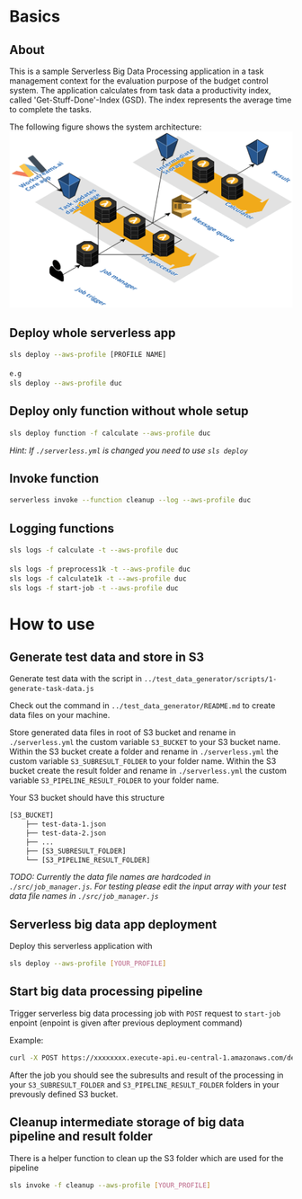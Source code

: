 
# Basics

## About
This is a sample Serverless Big Data Processing application in a task management context for the evaluation purpose of the budget control system. The application calculates from task data a productivity index, called 'Get-Stuff-Done'-Index (GSD). The index represents the average time to complete the tasks.

The following figure shows the system architecture:
![SBDP system archictecture](./SBDP_app_architecture.png)


## Deploy whole serverless app
```bash
sls deploy --aws-profile [PROFILE NAME]

e.g 
sls deploy --aws-profile duc
```

## Deploy only function without whole setup
```bash
sls deploy function -f calculate --aws-profile duc
```
*Hint: If `./serverless.yml` is changed you need to use `sls deploy`*

## Invoke function
```bash
serverless invoke --function cleanup --log --aws-profile duc
```

## Logging functions
```bash
sls logs -f calculate -t --aws-profile duc
 
sls logs -f preprocess1k -t --aws-profile duc
sls logs -f calculate1k -t --aws-profile duc
sls logs -f start-job -t --aws-profile duc
```


# How to use
## Generate test data and store in S3

Generate test data with the script in `../test_data_generator/scripts/1-generate-task-data.js`

Check out the command in `../test_data_generator/README.md` to create data files on your machine.

Store generated data files in root of S3 bucket and rename in `./serverless.yml` the custom variable `S3_BUCKET` to your S3 bucket name.
Within the S3 bucket create a folder and rename in `./serverless.yml` the custom variable `S3_SUBRESULT_FOLDER` to your folder name.
Within the S3 bucket create the result folder and rename in `./serverless.yml` the custom variable `S3_PIPELINE_RESULT_FOLDER` to your folder name.

Your S3 bucket should have this structure
```
[S3_BUCKET]
    ├── test-data-1.json
    ├── test-data-2.json
    ├── ...
    ├── [S3_SUBRESULT_FOLDER]
    └── [S3_PIPELINE_RESULT_FOLDER]
```

*TODO: Currently the data file names are hardcoded in `./src/job_manager.js`. For testing please edit the input array with your test data file names in `./src/job_manager.js`*

## Serverless big data app deployment

Deploy this serverless application with
```bash
sls deploy --aws-profile [YOUR_PROFILE]
```

## Start big data processing pipeline

Trigger serverless big data processing job with `POST` request to `start-job` enpoint (enpoint is given after previous deployment command)

Example:
```bash
curl -X POST https://xxxxxxxx.execute-api.eu-central-1.amazonaws.com/dev/start-job -H "Content-Type: application/json" -d '{"jobId":"value1"}'
```

After the job you should see the subresults and result of the processing in your `S3_SUBRESULT_FOLDER` and `S3_PIPELINE_RESULT_FOLDER` folders in your prevously defined S3 bucket.

## Cleanup intermediate storage of big data pipeline and result folder

There is a helper function to clean up the S3 folder which are used for the pipeline

```bash
sls invoke -f cleanup --aws-profile [YOUR_PROFILE]
```

